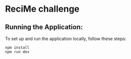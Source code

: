 # ReciMe challenge

## Running the Application:
To set up and run the application locally, follow these steps:
```shell
npm install
npm run dev
```
